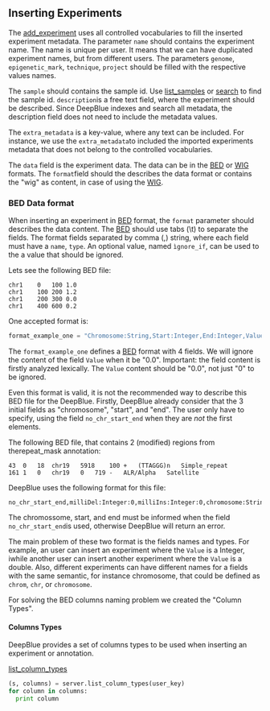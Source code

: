 ## Inserting Experiments

The [add_experiment](http://deepblue.mpi-inf.mpg.de/api.html#api-add_experiment) uses all controlled vocabularies to fill the inserted experiment metadata. 
The parameter ```name``` should contains the experiment name. The name is unique per user. It means that we can have duplicated experiment names, but from different users. 
The parameters ```genome```, ```epigenetic_mark```, ```technique```, ```project``` should be filled with the respective values names. 

The ```sample``` should contains the sample id. Use [list_samples](http://deepblue.mpi-inf.mpg.de/api.html#api-list_samples) or [search](http://deepblue.mpi-inf.mpg.de/api.html#api-search) to find the sample id. ```description```is a free text field, where the experiment should be described. Since DeepBlue indexes and search all metadata, the description field does not need to include the metadata values. 

The ```extra_metadata``` is a key-value, where any text can be included. For instance, we use the ```extra_metadata```to included the imported experiments metadata that does not belong to the controlled vocabularies.

The ```data``` field is the experiment data. The data can be in the [BED](http://genome.ucsc.edu/FAQ/FAQformat.html#format1) or [WIG](http://genome.ucsc.edu/FAQ/FAQformat.html#format6) formats. The ```format```field should the describes the data format or contains the "wig" as content, in case of using the [WIG](http://genome.ucsc.edu/FAQ/FAQformat.html#format6).

### BED Data format

When inserting an experiment in [BED](http://genome.ucsc.edu/FAQ/FAQformat.html#format1) format, the  ```format``` parameter should describes the data content. The [BED](http://genome.ucsc.edu/FAQ/FAQformat.html#format1) should use tabs (\t) to separate the fields. 
The format fields separated by comma (,) string, where each field must have a ```name```, ```type```. An optional value, named ```ìgnore_if```, can be used to the a value that should be ignored.

Lets see the following BED file:
```
chr1	0	100	1.0
chr1	100	200	1.2
chr1	200	300	0.0
chr1	400	600	0.2
```

One accepted format is:
```python
format_example_one = "Chromosome:String,Start:Integer,End:Integer,Value:Double:0.0"
```
The ```format_example_one``` defines a [BED](http://genome.ucsc.edu/FAQ/FAQformat.html#format1) format with 4 fields.
We will ignore the content of the field ```Value``` when it be "0.0". 
Important: the field content is firstly analyzed lexically. The ```Value``` content should be "0.0", not just "0" to be ignored.

Even this format is valid, it is not the recommended way to describe this BED file for the DeepBlue.
Firstly, DeepBlue already consider that the 3 initial fields as "chromosome", "start", and "end". 
The user only have to specify, using the field ```no_chr_start_end``` when they are *not* the first elements.

The following BED file, that contains 2 (modified) regions from therepeat_mask annotation:
```
43	0	18	chr19	5918	100	+	(TTAGGG)n	Simple_repeat
161	1	0	chr19	0	719	-	ALR/Alpha	Satellite
```
DeepBlue uses the following format for this file:

```
no_chr_start_end,milliDel:Integer:0,milliIns:Integer:0,chromosome:String,start:Integer:0,end:Integer:0,strand:String,repName:String,repClass:String
```
The chromossome, start, and end must be informed when the field ```no_chr_start_end```is used, otherwise DeepBlue will return an error.

The main problem of these two format is the fields names and types. 
For example, an user can insert an experiment where the ```Value``` is a Integer, 
iwhile another user can insert another experiment where the ```Value``` is a double.
Also, different experiments can have different names for a fields with the same semantic, for instance chromosome, that could be defined as ```chrom```, ```chr```, or ```chromosome```.

For solving the BED columns naming problem we created the "Column Types".

#### Columns Types

DeepBlue provides a set of columns types to be used when inserting an experiment or annotation.

[list_column_types](http://deepblue.mpi-inf.mpg.de/api.html#api-list_column_types) 


```python
(s, columns) = server.list_column_types(user_key)
for column in columns:
  print column
```
